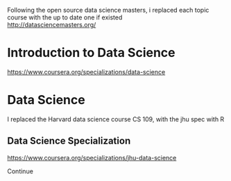 Following the open source data science masters, i replaced each topic course with the up to date one if existed <br/>
http://datasciencemasters.org/


# Introduction to Data Science 
https://www.coursera.org/specializations/data-science

# Data Science
I replaced the Harvard data science course CS 109, with the jhu spec with R
## Data Science Specialization <br/>
https://www.coursera.org/specializations/jhu-data-science


Continue
